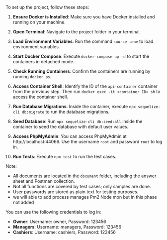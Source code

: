 To set up the project, follow these steps:

1. **Ensure Docker is Installed**: Make sure you have Docker installed and running on your machine.

2. **Open Terminal**: Navigate to the project folder in your terminal.

3. **Load Environment Variables**: Run the command `source .env` to load environment variables.

4. **Start Docker Compose**: Execute `docker-compose up -d` to start the containers in detached mode.

5. **Check Running Containers**: Confirm the containers are running by running `docker ps`.

6. **Access Container Shell**: Identify the ID of the `api-container` container from the previous step. Then run `docker exec -it <container ID> sh` to access the container shell.

7. **Run Database Migrations**: Inside the container, execute `npx sequelize-cli db:migrate` to run the database migrations.

8. **Seed Database**: Run `npx sequelize-cli db:seed:all` inside the container to seed the database with default user values.

9. **Access PhpMyAdmin**: You can access PhpMyAdmin at http://localhost:44066. Use the username `root` and password `root` to log in.

10. **Run Tests**: Execute `npm test` to run the test cases.

Note:

- All documents are located in the `document` folder, including the answer sheet and Postman collection.
- Not all functions are covered by test cases; only samples are done.
- User passwords are stored as plain text for testing purposes.
- we will able to add process manages Pm2 Node mon but in this phase not added

You can use the following credentials to log in:

- **Owner**: Username: owner, Password: 123456
- **Managers**: Username: managers, Password: 123456
- **Cashiers**: Username: cashiers, Password: 123456
